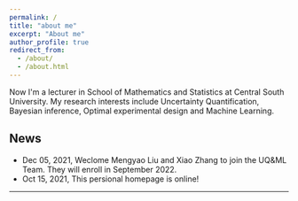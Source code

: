 ```yaml
---
permalink: /
title: "about me"
excerpt: "About me"
author_profile: true
redirect_from: 
  - /about/
  - /about.html
---
```


Now I'm a lecturer in School of Mathematics and Statistics at Central South University. My research interests include Uncertainty Quantification, Bayesian inference, Optimal experimental design and Machine Learning.

News
------
- Dec 05, 2021,  Weclome Mengyao Liu and Xiao Zhang to join the UQ&ML Team. They will enroll in September 2022.  
- Oct 15, 2021,  This persional homepage is online! 
---
